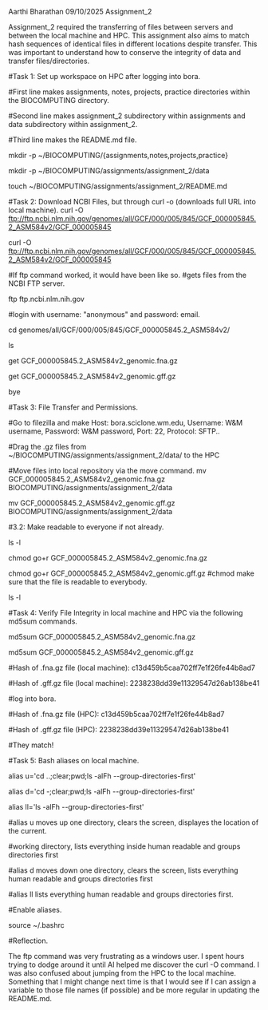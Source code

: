 Aarthi Bharathan 09/10/2025 Assignment_2

Assignment_2 required the transferring of files between servers and between the local machine and HPC. This assignment also aims to match hash sequences of identical files in different locations despite transfer. This was important to understand how to conserve the integrity of data and transfer files/directories.

#Task 1: Set up workspace on HPC after logging into bora.

#First line makes assignments, notes, projects, practice directories within the BIOCOMPUTING directory.

#Second line makes assignment_2 subdirectory within assignments and data subdirectory within assignment_2.

#Third line makes the README.md file.

mkdir -p ~/BIOCOMPUTING/{assignments,notes,projects,practice}

mkdir -p ~/BIOCOMPUTING/assignments/assignment_2/data

touch ~/BIOCOMPUTING/assignments/assignment_2/README.md

#Task 2: Download NCBI Files, but through curl -o (downloads full URL into local machine).
curl -O ftp://ftp.ncbi.nlm.nih.gov/genomes/all/GCF/000/005/845/GCF_000005845.2_ASM584v2/GCF_000005845

curl -O ftp://ftp.ncbi.nlm.nih.gov/genomes/all/GCF/000/005/845/GCF_000005845.2_ASM584v2/GCF_000005845

#If ftp command worked, it would have been like so.
#gets files from the NCBI FTP server.

ftp ftp.ncbi.nlm.nih.gov

#login with username: "anonymous" and password: email.

cd genomes/all/GCF/000/005/845/GCF_000005845.2_ASM584v2/

ls 

get GCF_000005845.2_ASM584v2_genomic.fna.gz

get GCF_000005845.2_ASM584v2_genomic.gff.gz

bye

#Task 3: File Transfer and Permissions.

#Go to filezilla and make Host: bora.sciclone.wm.edu, Username: W&M username, Password: W&M password, Port: 22, Protocol: SFTP..

#Drag the .gz files from ~/BIOCOMPUTING/assignments/assignment_2/data/ to the HPC

#Move files into local repository via the move command.
mv GCF_000005845.2_ASM584v2_genomic.fna.gz BIOCOMPUTING/assignments/assignment_2/data

mv GCF_000005845.2_ASM584v2_genomic.gff.gz BIOCOMPUTING/assignments/assignment_2/data

#3.2: Make readable to everyone if not already.

ls -l

chmod go+r GCF_000005845.2_ASM584v2_genomic.fna.gz

chmod go+r GCF_000005845.2_ASM584v2_genomic.gff.gz
#chmod make sure that the file is readable to everybody.

ls -l 

#Task 4: Verify File Integrity in local machine and HPC via the following md5sum commands.

md5sum GCF_000005845.2_ASM584v2_genomic.fna.gz

md5sum GCF_000005845.2_ASM584v2_genomic.gff.gz

#Hash of .fna.gz file (local machine): c13d459b5caa702ff7e1f26fe44b8ad7

#Hash of .gff.gz file (local machine): 2238238dd39e11329547d26ab138be41
	
#log into bora.

#Hash of .fna.gz file (HPC): c13d459b5caa702ff7e1f26fe44b8ad7

#Hash of .gff.gz file (HPC): 2238238dd39e11329547d26ab138be41

#They match!

#Task 5: Bash aliases on local machine. 

alias u='cd ..;clear;pwd;ls -alFh --group-directories-first' 

alias d='cd -;clear;pwd;ls -alFh --group-directories-first'

alias ll='ls -alFh --group-directories-first'

#alias u moves up one directory, clears the screen, displayes the location of the current.

#working directory, lists everything inside human readable and groups directories first

#alias d moves down one directory, clears the screen, lists everything human readable and groups directories first

#alias ll lists everything human readable and groups directories first.

#Enable aliases.

source ~/.bashrc


#Reflection.

The ftp command was very frustrating as a windows user. I spent hours trying to dodge around it until AI helped me discover the curl -O command. I was also confused about jumping from the HPC to the local machine. Something that I might change next time is that I would see if I can assign a variable to those file names (if possible) and be more regular in updating the README.md.

